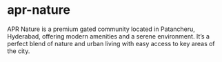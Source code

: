 # apr-nature
APR Nature is a premium gated community located in Patancheru, Hyderabad, offering modern amenities and a serene environment. It’s a perfect blend of nature and urban living with easy access to key areas of the city.
